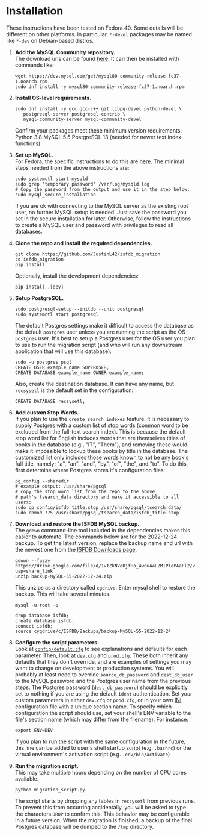 Installation
==========================

These instructions have been tested on Fedora 40. Some details will be different on other platforms. In particular, `*-devel` packages may be named like `*-dev` on Debian-based distros.

1. **Add the MySQL Community repository.** <br>
The download urls can be found [here](https://dev.mysql.com/downloads/repo/yum/). It can then be installed with commands like:
   ~~~
   wget https://dev.mysql.com/get/mysql80-community-release-fc37-1.noarch.rpm
   sudo dnf install -y mysql80-community-release-fc37-1.noarch.rpm
   ~~~

2. **Install OS-level requirements.**
   ~~~
   sudo dnf install -y gcc gcc-c++ git libpq-devel python-devel \
      postgresql-server postgresql-contrib \
      mysql-community-server mysql-community-devel
   ~~~
	Confirm your packages meet these minimum version requirements:
	Python 3.8
	MySQL 5.5
	PostgreSQL 13 (needed for newer text index functions)
	
3. **Set up MySQL.** <br>
   For Fedora, the specific instructions to do this are [here](https://docs.fedoraproject.org/en-US/quick-docs/installing-mysql-mariadb/).
   The minimal steps needed from the above instructions are:
   ~~~
   sudo systemctl start mysqld
   sudo grep 'temporary password' /var/log/mysqld.log
   # Copy the password from the output and use it in the step below:
   sudo mysql_secure_installation
   ~~~
   If you are ok with connecting to the MySQL server as the existing root user, no further MySQL setup is needed. Just save the password you set in the secure installation for later. Otherwise, follow the instructions to create a MySQL user and password with privileges to read all databases.

4. **Clone the repo and install the required dependencies.**
   ~~~
   git clone https://github.com/JustinL42/isfdb_migration
   cd isfdb_migration
   pip install .
   ~~~
   Optionally, install the development dependencies:
   ~~~
   pip install .[dev]
   ~~~

5. **Setup PostgreSQL.**
   ~~~
   sudo postgresql-setup --initdb --unit postgresql
   sudo systemctl start postgresql
   ~~~
   The default Postgres settings make it difficult to access the database as the default `postgres` user unless you are running the script as the OS `postgres` user. It's best to setup a Postgres user for the OS user you plan to use to run the migration script (and who will run any downstream application that will use this database):
   ~~~
   sudo -u postgres psql
   CREATE USER example_name SUPERUSER;
   CREATE DATABASE example_name OWNER example_name;
   ~~~
   Also, create the destination database. It can have any name, but `recsysetl` is the default set in the configuration:
   ~~~
   CREATE DATABASE recsysetl;
   ~~~

6. **Add custom Stop Words.** <br>
If you plan to use the `create_search_indexes` feature, it is necessary to supply Postgres with a custom list of stop words (common word to be excluded from the full-text search index). This is because the default stop word  list for English includes words that are themselves titles of books in the database (e.g., "IT", "Them"), and removing these would make it impossible to lookup these books by title in the database. The customized list only includes those words known to not be any book's full title, namely: "a", "an", "and", "by", "of", "the", and "to". To do this, first determine where Postgres stores it's configuration files:
   ~~~
   pg_config --sharedir 
   # example output: /usr/share/pgsql
   # copy the stop word list from the repo to the above 
   # path's tsearch_data directory and make it accessible to all users:
   sudo cp config/isfdb_title.stop /usr/share/pgsql/tsearch_data/
   sudo chmod 775 /usr/share/pgsql/tsearch_data/isfdb_title.stop
   ~~~

7. **Download and restore the ISFDB MySQL backup.** <br>
   The `gdown` command-line tool included in the dependencies makes this easier to automate. The commands below are for the 2022-12-24 backup. To get the latest version, replace the backup name and url with the newest one from the [ISFDB Downloads page](https://isfdb.org/wiki/index.php/ISFDB_Downloads#Database_Backups).
   ~~~
   gdown --fuzzy https://drive.google.com/file/d/1vtZkNVe0jfHo_4wouA4LZMIPlePAaFl2/view?usp=share_link
   unzip backup-MySQL-55-2022-12-24.zip
   ~~~
   This unzips as a directory called `cgdrive`. Enter mysql shell to restore the backup. This will take several minutes.
   ~~~
   mysql -u root -p
   
   drop database isfdb;
   create database isfdb;
   connect isfdb;
   source cygdrive/c/ISFDB/Backups/backup-MySQL-55-2022-12-24
   ~~~

8. **Configure the script parameters.** <br>
   Look at [`config/default.cfg`](config/default.cfg) to see explanations and defaults for each parameter. Then, look at [`dev.cfg`](config/dev.cfg) and [`prod.cfg`](config/prod.cfg). These both inherit any defaults that they don't override, and are examples of settings you may want to change on development or production systems. You will probably at least need to override `source_db_password` and `dest_db_user`  to the MySQL password and the Postgres user name from the previous steps. The Postgres password (`dest_db_password`) should be explicitly set to nothing if you are using the default `ident` authentication. Set your custom parameters in either `dev.cfg` or `prod.cfg`, or in your own [INI](https://en.wikipedia.org/wiki/INI_file) configuration file with a unique section name.
   To specify which configuration the script should use, set your shell's ENV variable to the file's section name (which may differ from the filename). For instance:
   ~~~
   export ENV=DEV
   ~~~
   If you plan to run the script with the same configuration in the future, this line can be added to user's shell startup script (e.g. `.bashrc`) or the virtual environment's activation script (e.g. `.env/bin/activate`)

9. **Run the migration script.** <br>
This may take multiple hours depending on the number of CPU cores available.
   ~~~
   python migration_script.py
   ~~~
   The script starts by dropping any tables in `recsysetl` from previous runs. To prevent this from occurring accidentally, you will be asked to type the characters `DROP` to confirm this. This behavior may be configurable in a future version.
   When the migration is finished, a backup of the final Postgres database will be dumped to the `/tmp` directory.
   